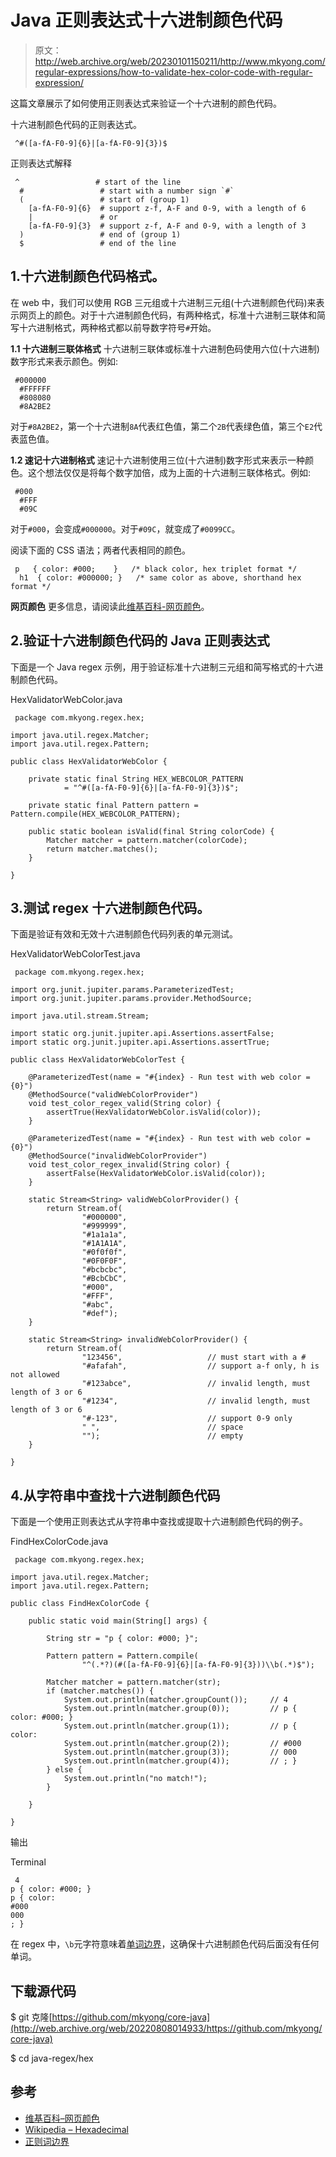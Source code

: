 # Java 正则表达式十六进制颜色代码

> 原文：<http://web.archive.org/web/20230101150211/http://www.mkyong.com/regular-expressions/how-to-validate-hex-color-code-with-regular-expression/>

这篇文章展示了如何使用正则表达式来验证一个十六进制的颜色代码。

十六进制颜色代码的正则表达式。

```
 ^#([a-fA-F0-9]{6}|[a-fA-F0-9]{3})$ 
```

正则表达式解释

```
 ^                 # start of the line
  #                 # start with a number sign `#`
  (                 # start of (group 1)
    [a-fA-F0-9]{6}  # support z-f, A-F and 0-9, with a length of 6
    |               # or
    [a-fA-F0-9]{3}  # support z-f, A-F and 0-9, with a length of 3
  )                 # end of (group 1)
  $                 # end of the line 
```

## 1.十六进制颜色代码格式。

在 web 中，我们可以使用 RGB 三元组或十六进制三元组(十六进制颜色代码)来表示网页上的颜色。对于十六进制颜色代码，有两种格式，标准十六进制三联体和简写十六进制格式，两种格式都以前导数字符号`#`开始。

**1.1 十六进制三联体格式**
十六进制三联体或标准十六进制色码使用六位(十六进制)数字形式来表示颜色。例如:

```
 #000000
  #FFFFFF
  #808080
  #8A2BE2 
```

对于`#8A2BE2`，第一个十六进制`8A`代表红色值，第二个`2B`代表绿色值，第三个`E2`代表蓝色值。

**1.2 速记十六进制格式**
速记十六进制使用三位(十六进制)数字形式来表示一种颜色。这个想法仅仅是将每个数字加倍，成为上面的十六进制三联体格式。例如:

```
 #000
  #FFF
  #09C 
```

对于`#000`，会变成`#000000`。对于`#09C`，就变成了`#0099CC`。

阅读下面的 CSS 语法；两者代表相同的颜色。

```
 p   { color: #000;    }   /* black color, hex triplet format */
  h1  { color: #000000; }   /* same color as above, shorthand hex format */ 
```

**网页颜色**
更多信息，请阅读此[维基百科-网页颜色](http://web.archive.org/web/20220808014933/https://en.wikipedia.org/wiki/Web_colors)。

## 2.验证十六进制颜色代码的 Java 正则表达式

下面是一个 Java regex 示例，用于验证标准十六进制三元组和简写格式的十六进制颜色代码。

HexValidatorWebColor.java

```
 package com.mkyong.regex.hex;

import java.util.regex.Matcher;
import java.util.regex.Pattern;

public class HexValidatorWebColor {

    private static final String HEX_WEBCOLOR_PATTERN
            = "^#([a-fA-F0-9]{6}|[a-fA-F0-9]{3})$";

    private static final Pattern pattern = Pattern.compile(HEX_WEBCOLOR_PATTERN);

    public static boolean isValid(final String colorCode) {
        Matcher matcher = pattern.matcher(colorCode);
        return matcher.matches();
    }

} 
```

## 3.测试 regex 十六进制颜色代码。

下面是验证有效和无效十六进制颜色代码列表的单元测试。

HexValidatorWebColorTest.java

```
 package com.mkyong.regex.hex;

import org.junit.jupiter.params.ParameterizedTest;
import org.junit.jupiter.params.provider.MethodSource;

import java.util.stream.Stream;

import static org.junit.jupiter.api.Assertions.assertFalse;
import static org.junit.jupiter.api.Assertions.assertTrue;

public class HexValidatorWebColorTest {

    @ParameterizedTest(name = "#{index} - Run test with web color = {0}")
    @MethodSource("validWebColorProvider")
    void test_color_regex_valid(String color) {
        assertTrue(HexValidatorWebColor.isValid(color));
    }

    @ParameterizedTest(name = "#{index} - Run test with web color = {0}")
    @MethodSource("invalidWebColorProvider")
    void test_color_regex_invalid(String color) {
        assertFalse(HexValidatorWebColor.isValid(color));
    }

    static Stream<String> validWebColorProvider() {
        return Stream.of(
                "#000000",
                "#999999",
                "#1a1a1a",
                "#1A1A1A",
                "#0f0f0f",
                "#0F0F0F",
                "#bcbcbc",
                "#BcbCbC",
                "#000",
                "#FFF",
                "#abc",
                "#def");
    }

    static Stream<String> invalidWebColorProvider() {
        return Stream.of(
                "123456",                   // must start with a #
                "#afafah",                  // support a-f only, h is not allowed
                "#123abce",                 // invalid length, must length of 3 or 6
                "#1234",                    // invalid length, must length of 3 or 6
                "#-123",                    // support 0-9 only
                " ",                        // space
                "");                        // empty
    }

} 
```

## 4.从字符串中查找十六进制颜色代码

下面是一个使用正则表达式从字符串中查找或提取十六进制颜色代码的例子。

FindHexColorCode.java

```
 package com.mkyong.regex.hex;

import java.util.regex.Matcher;
import java.util.regex.Pattern;

public class FindHexColorCode {

    public static void main(String[] args) {

        String str = "p { color: #000; }";

        Pattern pattern = Pattern.compile(
                "^(.*?)(#([a-fA-F0-9]{6}|[a-fA-F0-9]{3}))\\b(.*)$");

        Matcher matcher = pattern.matcher(str);
        if (matcher.matches()) {
            System.out.println(matcher.groupCount());     // 4
            System.out.println(matcher.group(0));         // p { color: #000; }
            System.out.println(matcher.group(1));         // p { color:
            System.out.println(matcher.group(2));         // #000
            System.out.println(matcher.group(3));         // 000
            System.out.println(matcher.group(4));         // ; }
        } else {
            System.out.println("no match!");
        }

    }

} 
```

输出

Terminal

```
 4
p { color: #000; }
p { color:
#000
000
; } 
```

在 regex 中，`\b`元字符意味着[单词边界](http://web.archive.org/web/20220808014933/https://www.regular-expressions.info/wordboundaries.html)，这确保十六进制颜色代码后面没有任何单词。

## 下载源代码

$ git 克隆[https://github.com/mkyong/core-java](http://web.archive.org/web/20220808014933/https://github.com/mkyong/core-java)

$ cd java-regex/hex

## 参考

*   [维基百科–网页颜色](http://web.archive.org/web/20220808014933/https://en.wikipedia.org/wiki/Web_colors)
*   [Wikipedia – Hexadecimal](http://web.archive.org/web/20220808014933/https://en.wikipedia.org/wiki/Hexadecimal)
*   [正则词边界](http://web.archive.org/web/20220808014933/https://www.regular-expressions.info/wordboundaries.html)

<input type="hidden" id="mkyong-current-postId" value="1937">